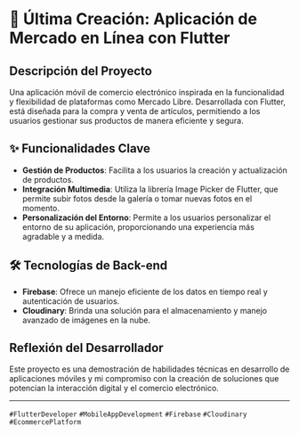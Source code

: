 # 🚀 Última Creación: Aplicación de Mercado en Línea con Flutter

## Descripción del Proyecto
Una aplicación móvil de comercio electrónico inspirada en la funcionalidad y flexibilidad de plataformas como Mercado Libre. Desarrollada con Flutter, está diseñada para la compra y venta de artículos, permitiendo a los usuarios gestionar sus productos de manera eficiente y segura.

## ✨ Funcionalidades Clave

- **Gestión de Productos**: Facilita a los usuarios la creación y actualización de productos.
- **Integración Multimedia**: Utiliza la librería Image Picker de Flutter, que permite subir fotos desde la galería o tomar nuevas fotos en el momento.
- **Personalización del Entorno**: Permite a los usuarios personalizar el entorno de su aplicación, proporcionando una experiencia más agradable y a medida.

## 🛠️ Tecnologías de Back-end

- **Firebase**: Ofrece un manejo eficiente de los datos en tiempo real y autenticación de usuarios.
- **Cloudinary**: Brinda una solución para el almacenamiento y manejo avanzado de imágenes en la nube.

## Reflexión del Desarrollador

Este proyecto es una demostración de habilidades técnicas en desarrollo de aplicaciones móviles y mi compromiso con la creación de soluciones que potencian la interacción digital y el comercio electrónico.

---

`#FlutterDeveloper` `#MobileAppDevelopment` `#Firebase` `#Cloudinary` `#EcommercePlatform`
